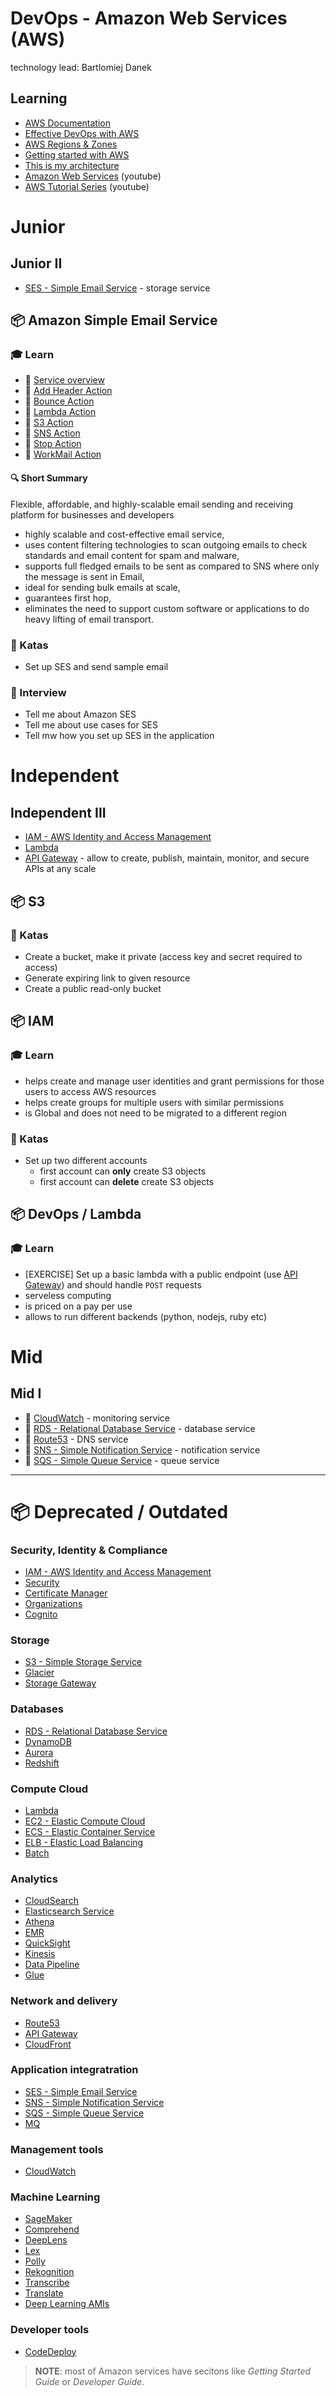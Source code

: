 # DevOps - Amazon Web Services (AWS)

technology lead: Bartlomiej Danek

## Learning

- [AWS Documentation](https://docs.aws.amazon.com/index.html#lang/en_us)
- [Effective DevOps with AWS](https://docs.zoho.eu/ws/pulse/file/3szsc1155d7af00ee4422a7aa6f91618d945b)
- [AWS Regions & Zones](https://docs.aws.amazon.com/AWSEC2latest/UserGuide/using-regions-availability-zones.html)
- [Getting started with AWS](https://www.youtube.com/watch?v=x7jGAdxYVVQ)
- [This is my architecture](https://aws.amazon.com/this-is-my-architecture)
- [Amazon Web Services](https://www.youtube.com/channel/UCd6MoB9NC6uYN2grvUNT-Zg) (youtube)
- [AWS Tutorial Series](https://www.youtube.com/channel/UClLLJjpSWRRa1BosQrNVDjA) (youtube)

# Junior

## Junior II

- [SES - Simple Email Service](https://aws.amazon.com/ses/) - storage service

## 📦 Amazon Simple Email Service

### 🎓 Learn

- 📗 [Service overview](https://aws.amazon.com/ses/)
- 📗 [Add Header Action](https://docs.aws.amazon.com/ses/latest/DeveloperGuide/receiving-email-action-add-header.html)
- 📗 [Bounce Action](https://docs.aws.amazon.com/ses/latest/DeveloperGuide/receiving-email-action-bounce.html)
- 📗 [Lambda Action](https://docs.aws.amazon.com/ses/latest/DeveloperGuide/receiving-email-action-lambda.html)
- 📗 [S3 Action](https://docs.aws.amazon.com/ses/latest/DeveloperGuide/receiving-email-action-s3.html)
- 📗 [SNS Action](https://docs.aws.amazon.com/ses/latest/DeveloperGuide/receiving-email-action-sns.html)
- 📗 [Stop Action](https://docs.aws.amazon.com/ses/latest/DeveloperGuide/receiving-email-action-stop.html)
- 📗 [WorkMail Action](https://docs.aws.amazon.com/ses/latest/DeveloperGuide/receiving-email-action-workmail.html)

#### 🔍 Short Summary

Flexible, affordable, and highly-scalable email sending and receiving platform for businesses and developers
- highly scalable and cost-effective email service,
- uses content filtering technologies to scan outgoing emails to check standards and email content for spam and malware,
- supports full fledged emails to be sent as compared to SNS where only the message is sent in Email,
- ideal for sending bulk emails at scale,
- guarantees first hop,
- eliminates the need to support custom software or applications to do heavy lifting of email transport.

### 📝 Katas

- Set up SES and send sample email

### 🎤 Interview

- Tell me about Amazon SES
- Tell me about use cases for SES
- Tell mw how you set up SES in the application

# Independent

## Independent III

- [IAM - AWS Identity and Access Management](../aws/iam)
- [Lambda](../aws/lambda)
- [API Gateway](../aws/api-gateway) - allow to create, publish, maintain, monitor, and secure APIs at any scale

## 📦 S3

### 📝 Katas

- Create a bucket, make it private (access key and secret required to access)
- Generate expiring link to given resource
- Create a public read-only bucket

## 📦 IAM

### 🎓 Learn
- helps create and manage user identities and grant permissions for those users to access AWS resources
- helps create groups for multiple users with similar permissions
- is Global and does not need to be migrated to a different region

### 📝 Katas
- Set up two different accounts
  - first account can **only** create S3 objects
  - first account can **delete** create S3 objects

## 📦 DevOps / Lambda

### 🎓 Learn

- [EXERCISE] Set up a basic lambda with a public endpoint (use [API Gateway](#api-gateway)) and should handle `POST` requests
- serveless computing
- is priced on a pay per use
- allows to run different backends (python, nodejs, ruby etc)

# Mid

## Mid I

- 📗 [CloudWatch](../aws/cloudwatch) - monitoring service
- 📗 [RDS - Relational Database Service](../aws/rds) - database service
- 📗 [Route53](../aws/route53) - DNS service
- 📗 [SNS - Simple Notification Service](../aws/sns) - notification service
- 📗 [SQS - Simple Queue Service](../aws/sqs) - queue service

---

# 📦 Deprecated / Outdated

### Security, Identity & Compliance

- [IAM - AWS Identity and Access Management](../aws/iam)
- [Security](../aws/security)
- [Certificate Manager](../aws/certificate-manager)
- [Organizations](../aws/organizations)
- [Cognito](../aws/cognito)

### Storage

- [S3 - Simple Storage Service](../aws/s3)
- [Glacier](../aws/glacier)
- [Storage Gateway](../aws/storagegateway)

### Databases

- [RDS - Relational Database Service](../aws/rds)
- [DynamoDB](../aws/dynamodb)
- [Aurora](../aws/aurora)
- [Redshift](../aws/redshift)

### Compute Cloud

- [Lambda](../aws/lambda)
- [EC2 - Elastic Compute Cloud](../aws/ec2)
- [ECS - Elastic Container Service](../aws/ecs)
- [ELB - Elastic Load Balancing](../aws/elb)
- [Batch](../aws/batch)

### Analytics

- [CloudSearch](../aws/cloudsearch)
- [Elasticsearch Service](../aws/ess)
- [Athena](../aws/athena)
- [EMR](../aws/emr)
- [QuickSight](../aws/quicksight)
- [Kinesis](../aws/kinesis)
- [Data Pipeline](../aws/datapipeline)
- [Glue](../aws/glue)

### Network and delivery

- [Route53](../aws/route53)
- [API Gateway](../aws/api-gateway)
- [CloudFront](../aws/cloudfront)

### Application integratration

- [SES - Simple Email Service](./aws/ses)
- [SNS - Simple Notification Service](../aws/sns)
- [SQS - Simple Queue Service](../aws/sqs)
- [MQ](./aws/mg)

### Management tools

- [CloudWatch](../aws/cloudwatch)

### Machine Learning

- [SageMaker](../aws/sagemaker)
- [Comprehend](../aws/comprehend)
- [DeepLens](../aws/deeplens)
- [Lex](../aws/lex)
- [Polly](../aws/polly)
- [Rekognition](../aws/rekognition)
- [Transcribe](../aws/transcribe)
- [Translate](../aws/translate)
- [Deep Learning AMIs](./aws/deeplearningamis)

### Developer tools

- [CodeDeploy](../aws/codedeploy)

> **NOTE**: most of Amazon services have secitons like *Getting Started Guide* or *Developer Guide*.
